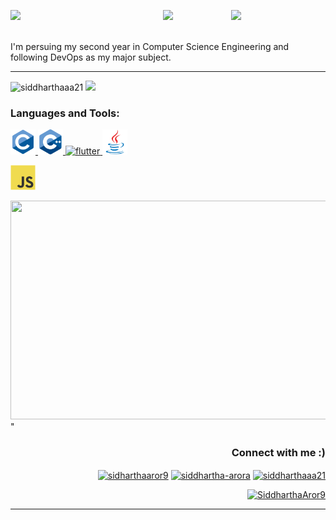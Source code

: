 <img align="left" src="https://user-images.githubusercontent.com/65187002/144930161-2f783401-8d27-4fdf-a2f7-cc0ba32f1f1f.gif" width="30%" style="display:inline;"><img align="right" src="https://user-images.githubusercontent.com/65187002/144930161-2f783401-8d27-4fdf-a2f7-cc0ba32f1f1f.gif" width="30%" style="display:inline;">
<p align="center">
    <img src="https://readme-typing-svg.herokuapp.com/?lines=Siddharthaaa;Welcome+to+my+profile!;Have+a+look+around!&font=Fira%20Code&color=%23D62F79&center=true&width=280&height=50">

</p>
   <br> I'm persuing my second year in  Computer Science Engineering and following DevOps as my major subject. </br>






<!--<img align="right" alt="Coding" width="400" height="400" src="https://i.pinimg.com/originals/e4/26/70/e426702edf874b181aced1e2fa5c6cde.gif">-->





    

<hr size="2"></p>


 <img src="https://komarev.com/ghpvc/?username=siddharthaaa21&label=Profile%20views&color=0e75b6&style=flat" alt="siddharthaaa21" /> 
 <img src="https://github-readme-streak-stats.herokuapp.com/?user=Siddharthaaa21&theme=cobalt" width="350">

 </div>
 
<h3 align="left">Languages and Tools:</h3>
<p align="left"> <a href="https://www.cprogramming.com/" target="_blank" rel="noreferrer"> <img src="https://raw.githubusercontent.com/devicons/devicon/master/icons/c/c-original.svg" alt="c" width="40" height="40"/> </a> <a href="https://www.w3schools.com/cpp/" target="_blank" rel="noreferrer"> <img src="https://raw.githubusercontent.com/devicons/devicon/master/icons/cplusplus/cplusplus-original.svg" alt="cplusplus" width="40" height="40"/> </a> <a href="https://flutter.dev" target="_blank" rel="noreferrer"> <img src="https://www.vectorlogo.zone/logos/flutterio/flutterio-icon.svg" alt="flutter" width="40" height="40"/> </a> <a href="https://www.java.com" target="_blank" rel="noreferrer"> <img src="https://raw.githubusercontent.com/devicons/devicon/master/icons/java/java-original.svg" alt="java" width="40" height="40"/> </a> <a href="https://developer.mozilla.org/en-US/docs/Web/JavaScript" target="_blank" rel="noreferrer"> 

<img src="https://raw.githubusercontent.com/devicons/devicon/master/icons/javascript/javascript-original.svg" alt="javascript" width="40" height="40"/> </a> </p>
<img src=https://c.tenor.com/enLBClxEcWMAAAAC/spongebob-technology.gif width="1300" height="350">"

<h3 align="right">Connect with me :)</h3>

<p align="right">
<a href="https://twitter.com/SiddharthaAror9" target="blank"><img align="center" src="https://raw.githubusercontent.com/rahuldkjain/github-profile-readme-generator/master/src/images/icons/Social/twitter.svg" alt="sidharthaaror9" height="30" width="40" /></a>
<a href="https://www.linkedin.com/in/siddhartha-arora-0a94b022b" target="blank"><img align="center" src="https://raw.githubusercontent.com/rahuldkjain/github-profile-readme-generator/master/src/images/icons/Social/linked-in-alt.svg" alt="siddhartha-arora" height="30" width="40" /></a>
<a href="https://www.leetcode.com/siddharthaaa21" target="blank"><img align="center" src="https://raw.githubusercontent.com/rahuldkjain/github-profile-readme-generator/master/src/images/icons/Social/leet-code.svg" alt="siddharthaaa21" height="30" width="40" /></a>
</p>


<p align="right"> <a href="https://twitter.com/SiddharthaAror9" target="blank"><img src="https://img.shields.io/twitter/follow/siddharthaaror9?logo=twitter&style=for-the-badge" alt="SiddharthaAror9" /></a> </p>
<hr size="2">




